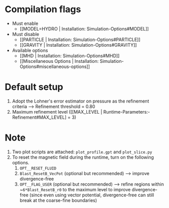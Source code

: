 # Compilation flags
- Must enable
   - [[MODEL=HYDRO | Installation: Simulation-Options#MODEL]]
- Must disable
   - [[PARTICLE | Installation: Simulation-Options#PARTICLE]]
   - [[GRAVITY | Installation: Simulation-Options#GRAVITY]]
- Available options
   - [[MHD | Installation: Simulation-Options#MHD]]
   - [[Miscellaneous Options | Installation: Simulation-Options#miscellaneous-options]]


# Default setup
1. Adopt the Lohner's error estimator on pressure as the refinement criteria
   --> Refinement threshold = 0.80
2. Maximum refinement level ([[MAX_LEVEL | Runtime-Parameters:-Refinement#MAX_LEVEL] = 3)


# Note
1. Two plot scripts are attached: `plot_profile.gpt` and `plot_slice.py`
2. To reset the magnetic field during the runtime, turn on the following options.
   1. `OPT__RESET_FLUID`
   2.  `Blast_ResetB_VecPot` (optional but recommended)
       --> improve divergence-free
   3.  `OPT__FLAG_USER`      (optional but recommended)
       --> refine regions within ~`6*Blast_ResetB_r0` to the maximum level to improve divergence-free
           (since even using vector potential, divergence-free can still break at the coarse-fine boundaries)
